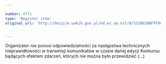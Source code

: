 ```yaml
---

number: 4771
type: 'Register item'
original_uri: 'http://decyzje.uokik.gov.pl/nd_wz_um.nsf/0/531B828BFFF9A9AEC1257B7A003D37C9?OpenDocument'


---
```


Organizator nie ponosi odpowiedzialności za następstwa technicznych nieprawidłowości w transmisji komunikatów w czasie danej edycji Konkursu będących efektem zdarzeń, których nie można było przewidzieć (...)
